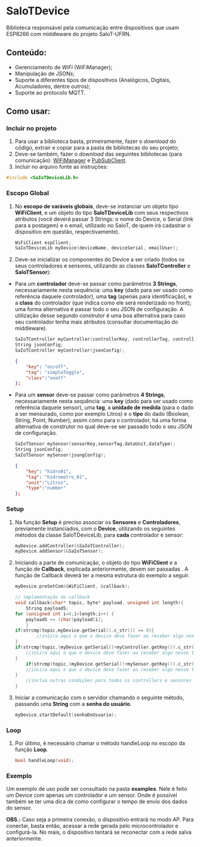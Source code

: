 # SaIoTDevice

Biblioteca responsável pela comunicação entre dispositivos que usam ESP8266 com middleware do projeto SaIoT-UFRN.

## Conteúdo:
- Gerenciamento de *WiFi* (WiFiManager);
- Manipulação de JSONs;
- Suporte a diferentes tipos de dispositivos (Analógicos, Digitais, Acumuladores, dentre outros);
- Suporte ao protocolo MQTT.

## Como usar:
### Incluir  no projeto
1. Para usar a biblioteca basta, primeiramente, fazer o *download* do código, extrair e copiar para a pasta de bibliotecas do seu projeto;
2. Deve-se também, fazer o *download* das seguintes bibliotecas (para comunicação): [WiFiManager](https://github.com/apenaz/WiFiManager) e [PubSubClient](https://github.com/knolleary/pubsubclient).
3. Incluir no arquivo fonte as instruções: 
```c
#include <SaIoTDeviceLib.h>
```

### Escopo Global 
1. No **escopo de varáveis globais**, deve-se instanciar um objeto  tipo **WiFiClient**, e um objeto do tipo **SaIoTDeviceLib** com seus respectivos atributos (você deverá passar 3 Strings: o nome do Device, o Serial (link para a postagem) e o email, utilizado no SaIoT, de quem irá cadastrar o dispositivo em questão, respectivamente).
	  ```c++
	WiFiClient espClient;
	SaIoTDeviceLib myDevice(deviceName, deviceSerial, emailUser);
	```
2. Deve-se inicializar os componentes do Device a ser criado (todos os seus controladores e sensores, utilizando as classes **SaIoTController** e **SaIoTSensor**):
	
- Para um **controlador** deve-se passar como parâmetros **3 Strings**, necessariamente nesta sequência: uma **key** (dado para ser usado como referência daquele controlador), uma **tag** (apenas para identificação), e a **class** do controlador (que indica como ele será renderizado no front); uma forma alternativa é passar todo o seu JSON de configuração. A utilização desse segundo construtor é uma boa alternativa para caso seu controlador tenha mais atributos (consultar documentação do middleware). 
	
	```c++
	SaIoTController myController(controllerKey, controllerTag, controllerType);
	String jsonConfig;
	SaIoTController myController(jsonConfig);
	```

	```json
	{	
		"key": "on/off",
		"tag": "simpleToggle",
		"class":"onoff"
	};
	```
- Para um **sensor** deve-se passar como parâmetros **4 Strings**, necessariamente nesta sequência: uma **key** (dado para ser usado como referência daquele sensor), uma **tag**, a **unidade de medida** (para o dado a ser mensurado, como por exemplo Litros) e o **tipo** do dado (Boolean, String, Point, Number); assim como para o controlador, há uma forma alternativa de construtor no qual deve-se ser passado todo o seu JSON de configuração. 
	```c++
	SaIoTSensor mySensor(sensorKey,sensorTag,dataUnit,dataType);
	String jsonConfig;
	SaIoTSensor mySensor(jsongConfig);
	```
	```json
	{	
		"key": "hidro01",
		"tag": "hidrometro_01",
		"unit":"Litros",
		"type":"number"
	};
	```
### Setup
1. Na função **Setup** é preciso associar os **Sensores** e **Controladores**, previamente instanciados, com o **Device**, utilizando os seguintes métodos da classe SaIoTDeviceLib, para **cada** controlador e sensor:

	```c++
	myDevice.addController(&SaIoTController);
	myDevice.addSensor(&SaIoTSensor);
	```
2.  Iniciando a parte de comunicação, o objeto do tipo **WiFiClient** e a função de **Callback**, explicada anteriormente, devem ser passadas . A função de Callback deverá ter a mesma estrutura do exemplo a seguir.

	```c++
	myDevice.preSetCom(&WiFiClient, &callback);

	```

	```c++
	// implementação do callback
	void callback(char* topic, byte* payload, unsigned int length){
		String payloadS;	
  	for (unsigned int i=0;i<length;i++) {
    	payloadS += (char)payload[i];
		}
  	if(strcmp(topic,myDevice.getSerial().c_str()) == 0){
			//insira aqui o que o device deve fazer ao receber algo nesse tópico
  	}
  	if(strcmp(topic,(myDevice.getSerial()+myController.getKey()).c_str()) == 0){
    	//insira aqui o que o device deve fazer ao receber algo nesse tópico
  	}
	 	if(strcmp(topic,(myDevice.getSerial()+mySensor.getKey()).c_str()) == 0){
    	//insira aqui o que o device deve fazer ao receber algo nesse tópico
  	}
		//inclua outras condições para todos os controllers e sensores
	}
	```

3.  Iniciar a comunicação com o servidor chamando o seguinte método, passando uma **String** com a **senha do usuário**.

	```c++
	myDevice.startDefault(senhaDoUsuario);
	```
### Loop

1. Por último, é necessário chamar o método handleLoop no escopo da função **Loop**.
	```c++
	bool handleLoop(void);

	```
### Exemplo
Um exemplo de uso pode ser consultado na pasta **examples**. Nele é feito um Device com apenas um controlador e um sensor. Onde é possível também se ter uma dica de como configurar o tempo de envio dos dados do sensor.

**OBS.:** Caso seja a primeira conexão, o dispositivo entrará no modo AP. Para conectar, basta então, acessar a rede gerada pelo microcontrolador e configurá-la. No mais, o dispositivo tentará se reconectar com a rede salva anteriormente.


